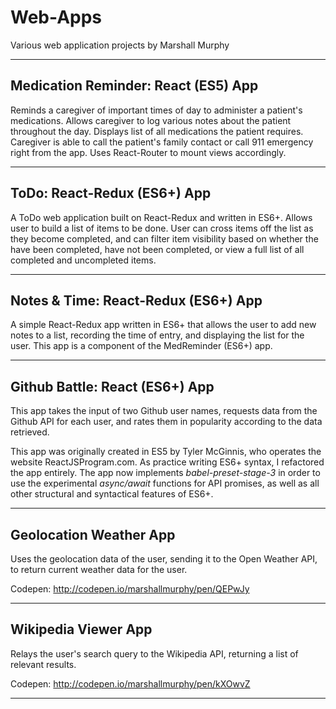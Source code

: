# Web-Apps
Various web application projects by Marshall Murphy

---

## Medication Reminder: React (ES5) App
Reminds a caregiver of important times of day to administer a patient's medications.
Allows caregiver to log various notes about the patient throughout the day.
Displays list of all medications the patient requires.
Caregiver is able to call the patient's family contact or call 911 emergency right from the app.
Uses React-Router to mount views accordingly.

---

## ToDo: React-Redux (ES6+) App
A ToDo web application built on React-Redux and written in ES6+.
Allows user to build a list of items to be done.
User can cross items off the list as they become completed, and can filter item visibility based on whether the have been completed, have not been completed, or view a full list of all completed and uncompleted items.

---

## Notes & Time: React-Redux (ES6+) App
A simple React-Redux app written in ES6+ that allows the user to add new notes to a list, recording the time of entry, and displaying the list for the user.
This app is a component of the MedReminder (ES6+) app.

---

## Github Battle: React (ES6+) App
This app takes the input of two Github user names, requests data from the Github API for each user, and rates them in popularity according to the data retrieved.

This app was originally created in ES5 by Tyler McGinnis, who operates the website ReactJSProgram.com.
As practice writing ES6+ syntax, I refactored the app entirely.
The app now implements *babel-preset-stage-3* in order to use the experimental *async/await* functions for API promises, as well as all other structural and syntactical features of ES6+.

---

## Geolocation Weather App
Uses the geolocation data of the user, sending it to the Open Weather API, to return current weather data for the user.

Codepen: http://codepen.io/marshallmurphy/pen/QEPwJy

---

## Wikipedia Viewer App
Relays the user's search query to the Wikipedia API, returning a list of relevant results.

Codepen: http://codepen.io/marshallmurphy/pen/kXOwvZ

---
